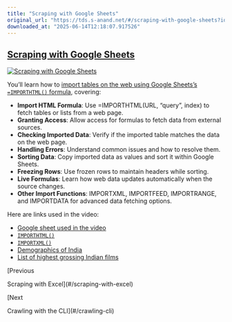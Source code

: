 ```yaml
---
title: "Scraping with Google Sheets"
original_url: "https://tds.s-anand.net/#/scraping-with-google-sheets?id=scraping-with-google-sheets"
downloaded_at: "2025-06-14T12:18:07.917526"
---
```


[Scraping with Google Sheets](#/scraping-with-google-sheets?id=scraping-with-google-sheets)
-------------------------------------------------------------------------------------------

[![Scraping with Google Sheets](https://i.ytimg.com/vi_webp/eYQEk7XJM7s/sddefault.webp)](https://youtu.be/eYQEk7XJM7s)

You’ll learn how to [import tables on the web using Google Sheets’s `=IMPORTHTML()` formula](https://support.google.com/docs/answer/3093339?hl=en), covering:

* **Import HTML Formula**: Use =IMPORTHTML(URL, “query”, index) to fetch tables or lists from a web page.
* **Granting Access**: Allow access for formulas to fetch data from external sources.
* **Checking Imported Data**: Verify if the imported table matches the data on the web page.
* **Handling Errors**: Understand common issues and how to resolve them.
* **Sorting Data**: Copy imported data as values and sort it within Google Sheets.
* **Freezing Rows**: Use frozen rows to maintain headers while sorting.
* **Live Formulas**: Learn how web data updates automatically when the source changes.
* **Other Import Functions**: IMPORTXML, IMPORTFEED, IMPORTRANGE, and IMPORTDATA for advanced data fetching options.

Here are links used in the video:

* [Google sheet used in the video](https://docs.google.com/spreadsheets/d/1Qp_YTh1-hJHxjMWE_GofkvLIKgEdKxb6NFImpId3z9o/view)
* [`IMPORTHTML()`](https://support.google.com/docs/answer/3093339)
* [`IMPORTXML()`](https://support.google.com/docs/answer/3093342)
* [Demographics of India](https://en.wikipedia.org/wiki/Demographics_of_India)
* [List of highest grossing Indian films](https://en.wikipedia.org/wiki/List_of_highest-grossing_Indian_films)

[Previous

Scraping with Excel](#/scraping-with-excel)

[Next

Crawling with the CLI](#/crawling-cli)